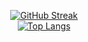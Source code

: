 <div align="center">
  
  [![GitHub Streak](http://github-readme-streak-stats.herokuapp.com?user=Hadi-loo&theme=dracula&hide_border=true)](https://git.io/streak-stats)
  <br>
  [![Top Langs](https://github-readme-stats.vercel.app/api/top-langs/?username=hadi-loo&layout=compact&theme=dracula&langs_count=9)](https://github.com/anuraghazra/github-readme-stats)
</div>
